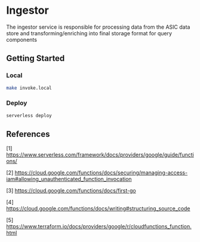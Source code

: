# Ingestor

The ingestor service is responsible for processing data from the ASIC data store and transforming/enriching into final storage format for query components

## Getting Started

### Local

```bash
make invoke.local
```

### Deploy

```bash
serverless deploy
```

## References

[1] https://www.serverless.com/framework/docs/providers/google/guide/functions/

[2] https://cloud.google.com/functions/docs/securing/managing-access-iam#allowing_unauthenticated_function_invocation

[3] https://cloud.google.com/functions/docs/first-go

[4] https://cloud.google.com/functions/docs/writing#structuring_source_code

[5] https://www.terraform.io/docs/providers/google/r/cloudfunctions_function.html